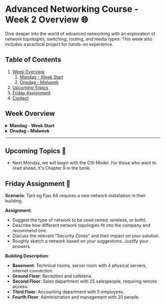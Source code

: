 # Advanced Networking Course - Week 2 Overview 🌐

Dive deeper into the world of advanced networking with an exploration of network topologies, switching, routing, and media types. This week also includes a practical project for hands-on experience.

## Table of Contents
1. [Week Overview](#week-overview)
   1. [Mandag - Week Start](#mandag---week-start)
   2. [Onsdag - Midweek](#onsdag---midweek)
2. [Upcoming Topics](#upcoming-topics)
3. [Friday Assignment](#friday-assignment)
4. [Contact](#contact)

## Week Overview

<details>
<summary><strong>Mandag - Week Start</strong></summary>

#### Chapters:
- ![Chapter 5](https://img.shields.io/badge/Chapter-5-blue.svg) Network Topologies
- ![Chapter 6](https://img.shields.io/badge/Chapter-6-blue.svg) Switches and Switching

#### Topics:
- Topologies
- Bus
- Ring
- Star
- Mesh
- Hybrid
- Switches
- Switching
- Frame Forwarding
- Spanning Tree Protocol (STP)
- Multilayer Switches
- Virtual LAN (VLAN)
- Security on Switches

</details>

<details>
<summary><strong>Onsdag - Midweek</strong></summary>

#### Chapters: 
- ![Chapter 7](https://img.shields.io/badge/Chapter-7-blue.svg) Routers and Routing
- ![Chapter 8](https://img.shields.io/badge/Chapter-8-blue.svg) Media Types (Cables)

#### Topics:
- Routing
- Routers
- TTL (Time To Live)
- Static Routes
- Default Routes
- Routing Protocols
- Distance Vector
- Link State
- Hybrid
- Path Vector
- IGP (Interior Gateway Protocol) vs EGP (Exterior Gateway Protocol)
- NAT (Network Address Translation)
- Static and Dynamic NAT
- Port Address Translation (PAT)
- Quality of Service (QoS)
- EMI (Electromagnetic Interference)
- Coaxial
- Twisted Pair
- UTP (Unshielded Twisted Pair)
- STP (Shielded Twisted Pair)
- ScTP (Screened Twisted Pair)
- Plenum Coating
- Power over Ethernet (PoE)
- RJ-45 Connectors
- Straight-through, Crossover, and Rollover cables
- Fiber Optics (Single mode / Multi mode)

</details>

---

## Upcoming Topics 🚀

- Next Monday, we will begin with the OSI Model. For those who want to read ahead, it's Chapter 9 in the book.

## Friday Assignment 📝

**Scenario**: Tant og Fjas AS requires a new network installation in their building. 

**Assignment**:

- Suggest the type of network to be used (wired, wireless, or both).
- Describe how different network topologies fit into the company and recommend one.
- Discuss the relevant "Security Zones" and their impact on your solution.
- Roughly sketch a network based on your suggestions. Justify your answers.

**Building Description**: 

- **Basement**: Technical rooms, server room with 4 physical servers, internet connection.
- **Ground Floor**: Reception and cafeteria.
- **Second Floor**: Sales department with 25 salespeople, requiring remote access.
- **Third Floor**: Accounting department with 5 employees.
- **Fourth Floor**: Administration and management with 20 people.
